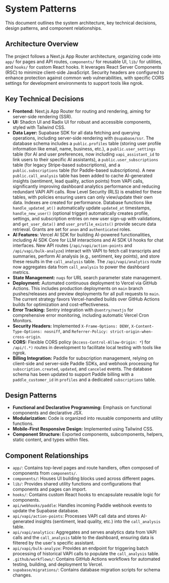 # System Patterns

This document outlines the system architecture, key technical decisions, design patterns, and component relationships.

## Architecture Overview

The project follows a Next.js App Router architecture, organizing code into `app/` for pages and API routes, `components/` for reusable UI, `lib/` for utilities, and `hooks/` for custom React hooks. It leverages React Server Components (RSC) to minimize client-side JavaScript. Security headers are configured to enhance protection against common web vulnerabilities, with specific CORS settings for development environments to support tools like ngrok.

## Key Technical Decisions

-   **Frontend:** Next.js App Router for routing and rendering, aiming for server-side rendering (SSR).
-   **UI:** Shadcn UI and Radix UI for robust and accessible components, styled with Tailwind CSS.
-   **Data Layer:** Supabase SDK for all data fetching and querying operations, including server-side rendering with `@supabase/ssr`. The database schema includes a `public.profiles` table (storing user profile information like email, name, business, etc.), a `public.user_settings` table (for AI and user preferences, now including `vapi_assistant_id` to link users to their specific AI assistants), a `public.user_subscriptions` table (for legacy Stripe-based subscriptions), and a `public.subscriptions` table (for Paddle-based subscriptions). A new `public.call_analysis` table has been added to cache AI-generated insights (sentiment, lead quality, action points) from VAPI calls, significantly improving dashboard analytics performance and reducing redundant VAPI API calls. Row Level Security (RLS) is enabled for these tables, with policies ensuring users can only view/update their own data. Indexes are created for performance. Database functions like `handle_updated_at()` automatically update `updated_at` timestamps, `handle_new_user()` (optional trigger) automatically creates profile, settings, and subscription entries on new user sign-up with validations, and `get_user_data()` and `user_profile_exists()` provide secure data retrieval. Grants are set for `anon` and `authenticated` roles.
-   **AI Features:** Vercel AI SDK for building AI-powered functionalities, including AI SDK Core for LLM interactions and AI SDK UI hooks for chat interfaces. New API routes (`/api/vapi/action-points` and `/api/vapi/bulk-analyze`) interact with VAPI to fetch call transcripts and summaries, perform AI analysis (e.g., sentiment, key points), and store these results in the `call_analysis` table. The `/api/vapi/analytics` route now aggregates data from `call_analysis` to power the dashboard metrics.
-   **State Management:** `nuqs` for URL search parameter state management.
-   **Deployment:** Automated continuous deployment to Vercel via GitHub Actions. This includes production deployments on `main` branch pushes/releases and preview deployments for all pull requests to `main`. The current strategy favors Vercel-handled builds over GitHub Actions builds for optimization and cost-effectiveness.
-   **Error Tracking:** Sentry integration with `@sentry/nextjs` for comprehensive error monitoring, including automatic Vercel Cron Monitors.
-   **Security Headers:** Implemented `X-Frame-Options: DENY`, `X-Content-Type-Options: nosniff`, and `Referrer-Policy: strict-origin-when-cross-origin`.
-   **CORS:** Flexible CORS policy (`Access-Control-Allow-Origin: *`) for `/api/(.*)` routes in development to facilitate local testing with tools like ngrok.
-   **Billing Integration:** Paddle for subscription management, relying on client-side and server-side Paddle SDKs, and webhook processing for `subscription.created`, `updated`, and `canceled` events. The database schema has been updated to support Paddle billing with a `paddle_customer_id` in `profiles` and a dedicated `subscriptions` table.

## Design Patterns

-   **Functional and Declarative Programming:** Emphasis on functional components and declarative JSX.
-   **Modularization:** Code is organized into reusable components and utility functions.
-   **Mobile-First Responsive Design:** Implemented using Tailwind CSS.
-   **Component Structure:** Exported components, subcomponents, helpers, static content, and types within files.

## Component Relationships

-   `app/`: Contains top-level pages and route handlers, often composed of components from `components/`.
-   `components/`: Houses UI building blocks used across different pages.
-   `lib/`: Provides shared utility functions and configurations that components and pages can import.
-   `hooks/`: Contains custom React hooks to encapsulate reusable logic for components.
-   `api/webhooks/paddle`: Handles incoming Paddle webhook events to update the Supabase database.
-   `api/vapi/action-points`: Processes VAPI call data and stores AI-generated insights (sentiment, lead quality, etc.) into the `call_analysis` table.
-   `api/vapi/analytics`: Aggregates and serves analytics data from VAPI calls and the `call_analysis` table to the dashboard, ensuring data is filtered by the user's specific assistant.
-   `api/vapi/bulk-analyze`: Provides an endpoint for triggering batch processing of historical VAPI calls to populate the `call_analysis` table.
-   `.github/workflows/`: Contains GitHub Actions workflows for automated testing, building, and deployment to Vercel.
-   `supabase/migrations/`: Contains database migration scripts for schema changes. 